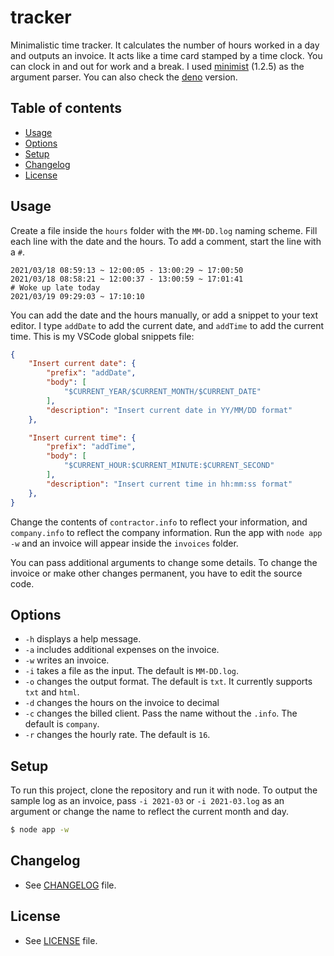# tracker

Minimalistic time tracker. It calculates the number of hours worked in a day and outputs an invoice. It acts like a time card stamped by a time clock. You can clock in and out for work and a break. I used [minimist](https://github.com/substack/minimist) (1.2.5) as the argument parser. You can also check the [deno](https://github.com/ishiharaf/tracker-deno) version.

## Table of contents
- [Usage](#usage)
- [Options](#options)
- [Setup](#setup)
- [Changelog](#changelog)
- [License](#license)

## Usage
Create a file inside the `hours` folder with the `MM-DD.log` naming scheme. Fill each line with the date and the hours. To add a comment, start the line with a `#`.

```log
2021/03/18 08:59:13 ~ 12:00:05 - 13:00:29 ~ 17:00:50
2021/03/18 08:58:21 ~ 12:00:37 - 13:00:59 ~ 17:01:41
# Woke up late today
2021/03/19 09:29:03 ~ 17:10:10
```

You can add the date and the hours manually, or add a snippet to your text editor. I type `addDate` to add the current date, and `addTime` to add the current time. This is my VSCode global snippets file:

```json
{
    "Insert current date": {
        "prefix": "addDate",
        "body": [
            "$CURRENT_YEAR/$CURRENT_MONTH/$CURRENT_DATE"
        ],
        "description": "Insert current date in YY/MM/DD format"
    },

    "Insert current time": {
        "prefix": "addTime",
        "body": [
            "$CURRENT_HOUR:$CURRENT_MINUTE:$CURRENT_SECOND"
        ],
        "description": "Insert current time in hh:mm:ss format"
    },
}
```

Change the contents of `contractor.info` to reflect your information, and `company.info` to reflect the company information. Run the app with `node app -w` and an invoice will appear inside the `invoices` folder.

You can pass additional arguments to change some details. To change the invoice or make other changes permanent, you have to edit the source code.

## Options
- `-h` displays a help message.
- `-a` includes additional expenses on the invoice.
- `-w` writes an invoice.
- `-i` takes a file as the input. The default is `MM-DD.log`.
- `-o` changes the output format. The default is `txt`. It currently supports `txt` and `html`.
- `-d` changes the hours on the invoice to decimal
- `-c` changes the billed client. Pass the name without the `.info`. The default is `company`.
- `-r` changes the hourly rate. The default is `16`.

## Setup
To run this project, clone the repository and run it with node. To output the sample log as an invoice, pass `-i 2021-03` or `-i 2021-03.log` as an argument or change the name to reflect the current month and day.

```bash
$ node app -w
```

## Changelog
- See [CHANGELOG](CHANGELOG.md) file.

## License
- See [LICENSE](LICENSE.md) file.

